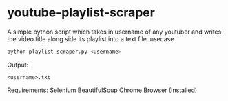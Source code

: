 # youtube-playlist-scraper
A simple python script which takes in username of any youtuber and writes the video title along side its playlist into a text file.
usecase
```python
python playlist-scraper.py <username>
```
Output:
```
<username>.txt
```

Requirements:
Selenium
BeautifulSoup
Chrome Browser (Installed)
